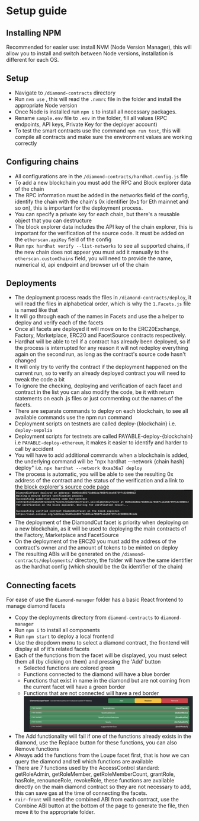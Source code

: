 # Setup guide
## Installing NPM
Recommended for easier use: install NVM (Node Version Manager), this will allow you to install and switch between Node versions, installation is different for each OS.

## Setup
* Navigate to `/diamond-contracts` directory
* Run `nvm use` , this will read the `.nvmrc` file in the folder and install the appropriate Node version
* Once Node is installed run `npm i` to install all necessary packages.
* Rename `sample.env` file to `.env` in the folder, fill all values (RPC endpoints, API keys, Private Key for the deployer account)
* To test the smart contracts use the command `npm run test`, this will compile all contracts and make sure the environment values are working correctly

## Configuring chains
* All configurations are in the `/diamond-contracts/hardhat.config.js` file
* To add a new blockchain you must add the RPC and Block explorer data of the chain
* The RPC information must be added in the networks field of the config, identify the chain with the chain's 0x identifier (`0x1` for Eth mainnet and so on), this is important for the deployment process.
* You can specify a private key for each chain, but there's a reusable object that you can destructure
* The block explorer data includes the API key of the chain explorer, this is important for the verification of the source code. It must be added on the `etherscan.apiKey` field of the config
* Run `npx hardhat verify --list-networks` to see all supported chains, if the new chain does not appear you must add it manually to the `etherscan.customChains` field, you will need to provide the name, numerical id, api endpoint and browser url of the chain

## Deployments
* The deployment process reads the files in `/diamond-contracts/deploy`, it will read the files in alphabetical order, which is why the `1.Facets.js` file is named like that
* It will go through each of the names in Facets and use the a helper to deploy and verify each of the facets
* Once all facets are deployed it will move on to the ERC20Exchange, Factory, Marketplace, ERC20 and FacetSource contracts respectively.
* Hardhat will be able to tell if a contract has already been deployed, so if the process is interrupted for any reason it will not redeploy everything again on the second run, as long as the contract's source code hasn't changed
* It will only try to verify the contract if the deployment happened on the current run, so to verify an already deployed contract you will need to tweak the code a bit
* To ignore the checking, deploying and verification of each facet and contract in the list you can also modify the code, be it with return statements on each .js files or just commenting out the names of the facets.
* There are separate commands to deploy on each blockchain, to see all available commands use the npm run command
* Deployment scripts on testnets are called deploy-{blockchain} i.e. `deploy-sepolia`
* Deployment scripts for testnets are called PAYABLE-deploy-{blockchain} i.e `PAYABLE-deploy-ethereum`, it makes it easier to identify and harder to call by accident
* You will have to add additional commands when a blockchain is added, the underlying command will be "npx hardhat --network {chain hash} deploy" i.e. `npx hardhat --network 0xaa36a7 deploy`
* The process is automatic, you will be able to see the resulting 0x address of the contract and the status of the verification and a link to the block explorer's source code page
![Deployment example](/assets/images/deploymentexample.png)
* The deployment of the DiamondCut facet is priority when deploying on a new blockchain, as it will be used to deploying the main contracts of the Factory, Marketplace and FacetSource
* On the deployment of the ERC20 you must add the address of the contract's owner and the amount of tokens to be minted on deploy
* The resulting ABIs will be generated on the `/diamond-contracts/deployments/` directory, the folder will have the same identifier as the hardhat config (which should be the 0x identifier of the chain)

## Connecting facets
For ease of use the `diamond-manager` folder has a basic React frontend to manage diamond facets

* Copy the deployments directory from `diamond-contracts` to `diamond-manager`
* Run `npm i` to install all components
* Run `npm start` to deploy a local frontend
* Use the dropdown menu to select a diamond contract, the frontend will display all of it's related facets
* Each of the functions from the facet will be displayed, you must select them all (by clicking on them) and pressing the 'Add' button
    * Selected functions are colored green
    * Functions connected to the diamond will have a blue border
    * Functions that exist in name in the diamond but are not coming from the current facet will have a green border
    * Functions that are not connected will have a red border
![Manager Example](/assets/images/manager.png)
* The Add functionality will fail if one of the functions already exists in the diamond, use the Replace button for these functions, you can also Remove functions
* Always add the functions from the Loupe facet first, that is how we can query the diamond and tell which functions are available
* There are 7 functions used by the AccessControl standard: getRoleAdmin, getRoleMember, getRoleMemberCount, grantRole, hasRole, renounceRole, revokeRole, these functions are available directly on the main diamond contract so they are not necessary to add, this can save gas at the time of connecting the facets.
* `rair-front` will need the combined ABI from each contract, use the Combine ABI button at the bottom of the page to generate the file, then move it to the appropriate folder.
